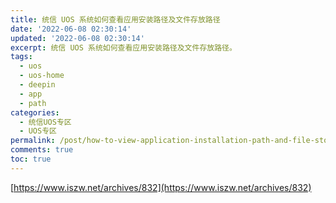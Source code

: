 ```yaml
---
title: 统信 UOS 系统如何查看应用安装路径及文件存放路径
date: '2022-06-08 02:30:14'
updated: '2022-06-08 02:30:14'
excerpt: 统信 UOS 系统如何查看应用安装路径及文件存放路径。
tags:
  - uos
  - uos-home
  - deepin
  - app
  - path
categories:
  - 统信UOS专区
  - UOS专区
permalink: /post/how-to-view-application-installation-path-and-file-storage-path-in-tongxin-uos-system.html
comments: true
toc: true
---
```

[https://www.iszw.net/archives/832](https://www.iszw.net/archives/832)